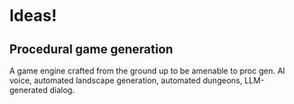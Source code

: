 # Ideas!

## Procedural game generation
A game engine crafted from the ground up to be amenable to proc gen. AI voice, automated landscape generation, automated dungeons, LLM-generated dialog.
